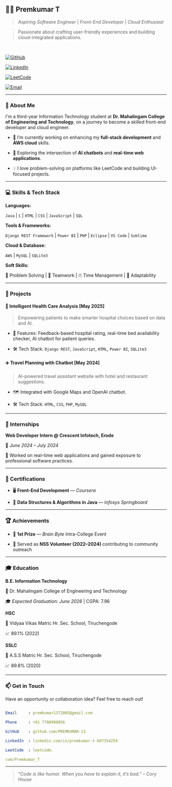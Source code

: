 ## 🧑‍💻 Premkumar T


> *Aspiring Software Engineer* | *Front-End Developer* | *Cloud Enthusiast*  

> Passionate about crafting user-friendly experiences and building cloud-integrated applications.


<br>


[![GitHub](https://img.shields.io/badge/GitHub-%23121011.svg?style=for-the-badge&logo=github&logoColor=white)](https://github.com/PREMKUMAR-13)

[![LinkedIn](https://img.shields.io/badge/LinkedIn-%230077B5.svg?style=for-the-badge&logo=linkedin&logoColor=white)](https://www.linkedin.com/in/premkumar-t-607354259/)

[![LeetCode](https://img.shields.io/badge/LeetCode-%23FFA116.svg?style=for-the-badge&logo=leetcode&logoColor=black)](https://leetcode.com/Premkumar_T/)

[![Email](https://img.shields.io/badge/Email-D14836?style=for-the-badge&logo=gmail&logoColor=white)](mailto:premkumar1372005@gmail.com)


---


### 🚀 About Me


I'm a third-year Information Technology student at **Dr. Mahalingam College of Engineering and Technology**, on a journey to become a skilled front-end developer and cloud engineer.


- 🔭 I’m currently working on enhancing my **full-stack development** and **AWS cloud** skills.

- 🌱 Exploring the intersection of **AI chatbots** and **real-time web applications**.

- 💡 I love problem-solving on platforms like LeetCode and building UI-focused projects.


---


### 💻 Skills & Tech Stack


**Languages:**  

`Java` | `C` | `HTML` | `CSS` | `JavaScript` | `SQL`


**Tools & Frameworks:**  

`Django REST Framework` | `Power BI` | `PHP` | `Eclipse` | `VS Code` | `Sublime`


**Cloud & Database:**  

`AWS` | `MySQL` | `SQLite3`


**Soft Skills:**  

🧠 Problem Solving | 🤝 Teamwork | ⏱ Time Management | 🔄 Adaptability


---


### 🧠 Projects


#### 🏥 Intelligent Health Care Analysis [May 2025]

> Empowering patients to make smarter hospital choices based on data and AI.


- 🧾 Features: Feedback-based hospital rating, real-time bed availability checker, AI chatbot for patient queries.

- 🛠 Tech Stack: `Django REST`, `JavaScript`, `HTML`, `Power BI`, `SQLite3`


#### ✈️ Travel Planning with Chatbot [May 2024]

> AI-powered travel assistant website with hotel and restaurant suggestions.


- 🗺️ Integrated with Google Maps and OpenAI chatbot.

- 🛠 Tech Stack: `HTML`, `CSS`, `PHP`, `MySQL`


---


### 🏢 Internships


**Web Developer Intern @ Crescent Infotech, Erode**  

📆 *June 2024 – July 2024*  

🔹 Worked on real-time web applications and gained exposure to professional software practices.


---


### 📜 Certifications


- 🖥️ **Front-End Development** — *Coursera*

- 🧮 **Data Structures & Algorithms in Java** — *Infosys Springboard*


---


### 🏆 Achievements


- 🥇 **1st Prize** — *Brain Byte* Intra-College Event  

- 💬 Served as **NSS Volunteer (2022–2024)** contributing to community outreach


---


### 🎓 Education


**B.E. Information Technology**  

📍 Dr. Mahalingam College of Engineering and Technology  

🎓 *Expected Graduation: June 2026* | CGPA: 7.96


**HSC**  

📍 Vidyaa Vikas Matric Hr. Sec. School, Tiruchengode  

📈 89.1% (2022)


**SSLC**  

📍 A.S.S Matric Hr. Sec. School, Tiruchengode  

📈 89.8% (2020)


---


### 📫 Get in Touch


Have an opportunity or collaboration idea? Feel free to reach out!


```yaml

Email     : premkumar1372005@gmail.com

Phone     : +91 7708998056

GitHub    : github.com/PREMKUMAR-13

LinkedIn  : linkedin.com/in/premkumar-t-607354259

LeetCode  : leetcode.

com/Premkumar_T

```


---


> *“Code is like humor. When you have to explain it, it’s bad.” – Cory House*
